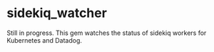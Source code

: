 # sidekiq_watcher
Still in progress. This gem watches the status of sidekiq workers for Kubernetes and Datadog.

